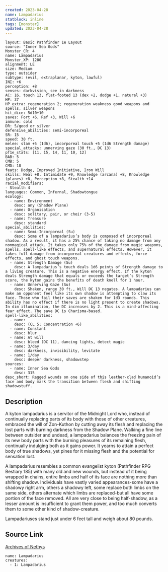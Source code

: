```yaml
---
created: 2023-04-28
name: Lampadarius
statblock: inline
tags: [monster]
updated: 2023-04-28
---
```

```statblock
layout: Basic Pathfinder 1e Layout
source: "Inner Sea Gods"
Monster_CR: 4
name: Lampadarius
Monster_XP: 1200
alignment: LE
size: Medium
type: outsider
subtype: (evil, extraplanar, kyton, lawful)
INI: +6
perception: +8
senses: darkvision, see in darkness
AC: 16, touch 13, flat-footed 13 (dex +2, dodge +1, natural +3)
HP: 37
HP_extra: regeneration 2; regeneration weakness good weapons and spells, silver weapons
hit_dice: 5d10+10
saves: Fort +6, Ref +3, Will +6
immune: cold
DR: 5/good or silver
defensive_abilities: semi-incorporeal
SR: 15
speed: 30 ft.
melee: slam +5 (1d6), incorporeal touch +5 (1d6 Strength damage)
special_attacks: unnerving gaze (30 ft., DC 13)
pf1e_stats: [11, 15, 14, 11, 10, 12]
BAB: 5
CMB: 5
CMD: 18
feats: Dodge, Improved Initiative, Iron Will
skills: Heal +8, Intimidate +9, Knowledge (arcana) +8, Knowledge (planes) +8, Perception +8, Stealth +14
racial_modifiers:
- Stealth 4
languages: Common, Infernal, Shadowtongue
ecology:
  - name: Environment
    desc: any (Shadow Plane)
  - name: Organisation
    desc: solitary, pair, or choir (3-5)
  - name: Treasure
    desc: standard
special_abilities:
  - name: Semi-Incorporeal (Su)
    desc: Some of a lampadarius’s body is composed of incorporeal shadow. As a result, it has a 25% chance of taking no damage from any nonmagical attack. It takes only 75% of the damage from magic weapons, spells, spell-like effects, and supernatural effects. However, it takes full damage from incorporeal creatures and effects, force effects, and ghost touch weapons.
  - name: Strength Damage (Su)
    desc: A lampadarius’s touch deals 1d6 points of Strength damage to a living creature. This is a negative energy effect. If the kyton deals Strength damage that equals or exceeds the target’s Strength score, the kyton gains the benefits of death knell for 1 hour.
  - name: Unnerving Gaze (Su)
    desc: Shaken, range 30 ft., Will DC 13 negates. A lampadarius can make an opponent feel like its own shadow is attempting to claw its face. Those who fail their saves are shaken for 1d3 rounds. This ability has no effect if there is no light present to create shadows. In dim illumination, the DC increases by 2. This is a mind-affecting fear effect. The save DC is Charisma-based.
spell-like_abilities:
  - name:
    desc: (CL 5; Concentration +6)
  - name: Constant
    desc: blur
  - name: At will
    desc: bleed (DC 11), dancing lights, detect magic
  - name: 3/day
    desc: darkness, invisibility, levitate
  - name: 1/day
    desc: deeper darkness, shadowstep
sources:
  - name: Inner Sea Gods
    desc: 315
desc_short: Ragged wounds on one side of this leather-clad humanoid’s face and body mark the transition between flesh and shifting shadowstuff.
```
## Description
A kyton lampadarius is a servitor of the Midnight Lord who, instead of continually replacing parts of its body with those of other creatures, embraced the will of Zon-Kuthon by cutting away its flesh and replacing the lost parts with burning darkness from the Shadow Plane. Walking a fine line between outsider and undead, a lampadarius balances the freezing pain of its new body parts with the burning pleasures of its remaining flesh, continually indulging both as it gains power. It yearns to attain a perfect body of true shadows, yet pines for it missing flesh and the potential for sensation lost.

A lampadarius resembles a common evangelist kyton (Pathfinder RPG Bestiary 185) with many old and new wounds, but instead of it being wrapped in chains, entire limbs and half of its face are nothing more than shifting shadow. Individuals have vastly varied appearances-some have a shadowy right arm, others a shadowy left, some replace both limbs on the same side, others alternate which limbs are replaced-but all have some portion of the face removed. All are very close to being half-shadow, as a lesser amount is insufficient to grant them power, and too much converts them to some other kind of shadow-creature.

Lampadariuses stand just under 6 feet tall and weigh about 80 pounds.
## Source Link
[Archives of Nethys](https://aonprd.com/MonsterDisplay.aspx?ItemName=Lampadarius)
```encounter-table
name: Lampadarius
creatures:
  - 1: Lampadarius
```
